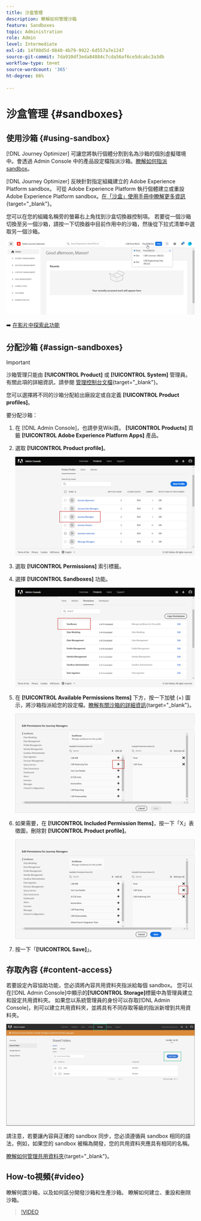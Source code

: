 ```yaml
---
title: 沙盒管理
description: 瞭解如何管理沙箱
feature: Sandboxes
topic: Administration
role: Admin
level: Intermediate
exl-id: 14f80d5d-0840-4b79-9922-6d557a7e1247
source-git-commit: 7da910df3eda84884c7cda56af6ce5dcabc3a3db
workflow-type: tm+mt
source-wordcount: '365'
ht-degree: 66%

---
```


# 沙盒管理 {#sandboxes}

## 使用沙箱 {#using-sandbox}

[!DNL Journey Optimizer] 可讓您將執行個體分割到名為沙箱的個別虛擬環境中。會透過 Admin Console 中的產品設定檔指派沙箱。[瞭解如何指派 sandbox](permissions.md#create-product-profile)。

[!DNL Journey Optimizer] 反映針對指定組織建立的 Adobe Experience Platform sandbox。
可從 Adobe Experience Platform 執行個體建立或重設 Adobe Experience Platform sandbox。[在「沙盒」使用手冊中瞭解更多資訊](https://experienceleague.adobe.com/docs/experience-platform/sandbox/ui/user-guide.html?lang=zh-Hant){target=&quot;_blank&quot;}。

您可以在您的組織名稱旁的螢幕右上角找到沙盒切換器控制項。 若要從一個沙箱切換至另一個沙箱，請按一下切換器中目前作用中的沙箱，然後從下拉式清單中選取另一個沙箱。

![](../assets/sandbox_5.png)

➡️ [在影片中探索此功能](#video)

## 分配沙箱 {#assign-sandboxes}

>[!IMPORTANT]
>
> 沙箱管理只能由 **[!UICONTROL Product]** 或 **[!UICONTROL System]** 管理員。 有關此項的詳細資訊，請參閱 [管理控制台文檔](https://helpx.adobe.com/enterprise/admin-guide.html/enterprise/using/admin-roles.ug.html){target=&quot;_blank&quot;}。

您可以選擇將不同的沙箱分配給出廠設定或自定義 **[!UICONTROL Product profiles]**。

要分配沙箱：

1. 在 [!DNL Admin Console]，也請參見Wiki頁。 **[!UICONTROL Products]** 頁籤 **[!UICONTROL Adobe Experience Platform Apps]** 產品。

1. 選取 **[!UICONTROL Product profile]**。

   ![](../assets/sandbox_1.png)

1. 選取 **[!UICONTROL Permissions]** 索引標籤。

1. 選擇 **[!UICONTROL Sandboxes]** 功能。

   ![](../assets/sandbox_2.png)

1. 在 **[!UICONTROL Available Permissions Items]** 下方，按一下加號 (+) 圖示，將沙箱指派給您的設定檔。[瞭解有關沙箱的詳細資訊](https://experienceleague.adobe.com/docs/experience-platform/sandbox/home.html?lang=zh-Hant){target=&quot;_blank&quot;}。

   ![](../assets/sandbox_3.png)

1. 如果需要，在 **[!UICONTROL Included Permission Items]**，按一下「X」表徵圖，刪除對 **[!UICONTROL Product profile]**。

   ![](../assets/sandbox_4.png)

1. 按一下「**[!UICONTROL Save]**」。

## 存取內容 {#content-access}

若要設定內容協助功能，您必須將內容共用資料夾指派給每個 sandbox。 您可以在[!DNL Admin Console]中顯示的&#x200B;**[!UICONTROL Storage]**&#x200B;標籤中為管理員建立和設定共用資料夾。 如果您以系統管理員的身份可以存取[!DNL Admin Console]，則可以建立共用資料夾，並將具有不同存取等級的指派新增到共用資料夾。

![](../assets/do-not-localize/content_access.png)

請注意，若要讓內容與正確的 sandbox 同步，您必須遵循與 sandbox 相同的語法，例如，如果您的 sandbox 被稱為開發，您的共用資料夾應具有相同的名稱。

[瞭解如何管理共用資料夾](https://helpx.adobe.com/enterprise/admin-guide.html/enterprise/using/manage-adobe-storage.ug.html){target=&quot;_blank&quot;}。

## How-to視頻{#video}

瞭解何謂沙箱，以及如何區分開發沙箱和生產沙箱。 瞭解如何建立、重設和刪除沙箱。

>[!VIDEO](https://video.tv.adobe.com/v/334355?quality=12)
